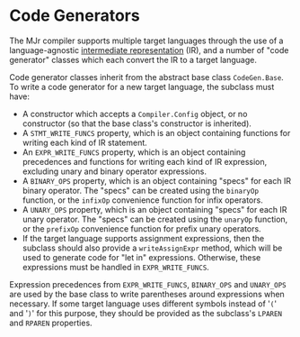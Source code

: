 # Code Generators

The MJr compiler supports multiple target languages through the use of a language-agnostic [intermediate representation](./ir.md) (IR), and a number of "code generator" classes which each convert the IR to a target language.

Code generator classes inherit from the abstract base class `CodeGen.Base`. To write a code generator for a new target language, the subclass must have:

- A constructor which accepts a `Compiler.Config` object, or no constructor (so that the base class's constructor is inherited).
- A `STMT_WRITE_FUNCS` property, which is an object containing functions for writing each kind of IR statement.
- An `EXPR_WRITE_FUNCS` property, which is an object containing precedences and functions for writing each kind of IR expression, excluding unary and binary operator expressions.
- A `BINARY_OPS` property, which is an object containing "specs" for each IR binary operator. The "specs" can be created using the `binaryOp` function, or the `infixOp` convenience function for infix operators.
- A `UNARY_OPS` property, which is an object containing "specs" for each IR unary operator. The "specs" can be created using the `unaryOp` function, or the `prefixOp` convenience function for prefix unary operators.
- If the target language supports assignment expressions, then the subclass should also provide a `writeAssignExpr` method, which will be used to generate code for "let in" expressions. Otherwise, these expressions must be handled in `EXPR_WRITE_FUNCS`.

Expression precedences from `EXPR_WRITE_FUNCS`, `BINARY_OPS` and `UNARY_OPS` are used by the base class to write parentheses around expressions when necessary. If some target language uses different symbols instead of '`(`' and '`)`' for this purpose, they should be provided as the subclass's `LPAREN` and `RPAREN` properties.

